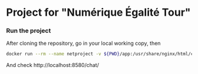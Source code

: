 # Project for "Numérique Égalité Tour"


### Run the project
After cloning the repository, go in your local working copy, then
```sh
docker run --rm --name netproject -v ${PWD}/app:/usr/share/nginx/html/chat:ro -p 8580:80 nginx
```
And check http://localhost:8580/chat/
